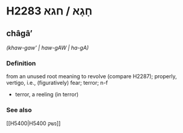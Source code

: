 # H2283 חָגָא / חגא

## châgâʼ

_(khaw-gaw' | haw-ɡAW | ha-ɡA)_

### Definition

from an unused root meaning to revolve (compare H2287); properly, vertigo, i.e., (figuratively) fear; terror; n-f

- terror, a reeling (in terror)

### See also

[[H5400|H5400 נשק]]
